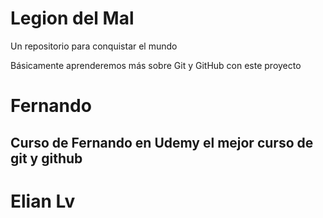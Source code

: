 # Legion del Mal
Un repositorio para conquistar el mundo

Básicamente aprenderemos más sobre Git y GitHub con este proyecto


# Fernando


## Curso de Fernando en Udemy el mejor curso de git y github

# Elian Lv